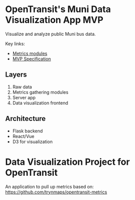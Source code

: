 # OpenTransit's Muni Data Visualization App MVP

Visualize and analyze public Muni bus data.

Key links:

* [Metrics modules](https://github.com/trynmaps/opentransit-metrics)
* [MVP Specification](https://docs.google.com/document/d/1E6rPTom6rkc9QKQCriGeYL2Aqoo4dan6eCNMxYMENyI/edit#)

## Layers 

1. Raw data
2. Metrics gathering modules
3. Server app
4. Data visualization frontend

## Architecture

* Flask backend 
* React/Vue
* D3 for visualization


# Data Visualization Project for OpenTransit

An application to pull up metrics based on: https://github.com/trynmaps/opentransit-metrics

